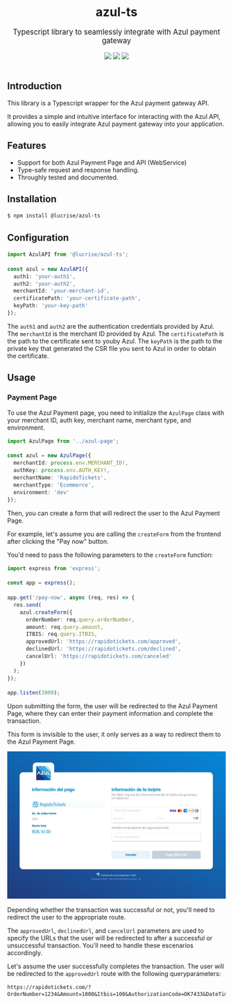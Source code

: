<div align="center">
    <h1>azul-ts</h1>
    <big>Typescript library to seamlessly integrate with Azul payment gateway</big>
    <div>
    <br/>
        <a href="https://github.com/lucrise-llc/azul-ts/pulse"><img src="https://img.shields.io/github/last-commit/lucrise-llc/azul-ts.svg"/></a>
        <a href="https://github.com/lucrise-llc/azul-ts/pulls"><img src="https://img.shields.io/github/issues-pr/lucrise-llc/azul-ts.svg"/></a>
        <a href="https://github.com/lucrise-llc/azul-ts/issues"><img src="https://img.shields.io/github/issues-closed/lucrise-llc/azul-ts.svg"/></a>
    </div>
</div>
<br/>
</div>

## Introduction

This library is a Typescript wrapper for the Azul payment gateway API.

It provides a simple and intuitive interface for interacting with the Azul API, allowing you to easily integrate Azul payment gateway into your application.

## Features

- Support for both Azul Payment Page and API (WebService)
- Type-safe request and response handling.
- Throughly tested and documented.

## Installation

```bash
$ npm install @lucrise/azul-ts
```

## Configuration

```typescript
import AzulAPI from '@lucrise/azul-ts';

const azul = new AzulAPI({
  auth1: 'your-auth1',
  auth2: 'your-auth2',
  merchantId: 'your-merchant-id',
  certificatePath: 'your-certificate-path',
  keyPath: 'your-key-path'
});
```

The `auth1` and `auth2` are the authentication credentials provided by Azul.
The `merchantId` is the merchant ID provided by Azul.
The `certificatePath` is the path to the certificate sent to youby Azul.
The `keyPath` is the path to the private key that generated the CSR file you sent to Azul in order to obtain the certificate.

## Usage

### Payment Page

To use the Azul Payment page, you need to initialize the `AzulPage` class with your merchant ID, auth key, merchant name, merchant type, and environment.

```typescript
import AzulPage from '../azul-page';

const azul = new AzulPage({
  merchantId: process.env.MERCHANT_ID!,
  authKey: process.env.AUTH_KEY!,
  merchantName: 'RapidoTickets',
  merchantType: 'Ecommerce',
  environment: 'dev'
});
```

Then, you can create a form that will redirect the user to the Azul Payment Page.

For example, let's assume you are calling the `createForm` from the frontend after clicking the "Pay now" button.

You'd need to pass the following parameters to the `createForm` function:

```typescript
import express from 'express';

const app = express();

app.get('/pay-now', async (req, res) => {
  res.send(
    azul.createForm({
      orderNumber: req.query.orderNumber,
      amount: req.query.amount,
      ITBIS: req.query.ITBIS,
      approvedUrl: 'https://rapidotickets.com/approved',
      declinedUrl: 'https://rapidotickets.com/declined',
      cancelUrl: 'https://rapidotickets.com/canceled'
    })
  );
});

app.listen(3000);
```

Upon submitting the form, the user will be redirected to the Azul Payment Page, where they can enter their payment information and complete the transaction.

This form is invisible to the user, it only serves as a way to redirect them to the Azul Payment Page.

![Azul Payment Page](.github/azul-payment-page.png)

Depending whether the transaction was successful or not, you'll need to redirect the user to the appropriate route.

The `approvedUrl`, `declinedUrl`, and `cancelUrl` parameters are used to specify the URLs that the user will be redirected to after a successful or unsuccessful transaction. You'll need to handle these escenarios accordingly.

Let's assume the user successfully completes the transaction. The user will be redirected to the `approvedUrl` route with the following queryparameters:

```
https://rapidotickets.com/?OrderNumber=1234&Amount=1000&Itbis=100&AuthorizationCode=OK7433&DateTime=20240502233454&ResponseCode=ISO8583&IsoCode=00&ResponseMessage=APROBADA&ErrorDescription=&RRN=2024050223345744343807&AuthHash=ead90f9eecf951f612a11bb6f722786ea2c68b78a147f40a13a7ec4be9ee0bd315eee55a5a96169e61516155e4b66c39ad764338de87c24b7ac88bf819965596&CustomOrderId=&CardNumber=54241802****1732&DataVaultToken=&DataVaultExpiration=&DataVaultBrand=&AzulOrderId=44343807&DCCOffered=1&DCCApplied=0&DCCCurrency=840&DCCCurrencyAlpha=USD&DCCExchangeRate=00185&DCCMarkup=500&DCCAmount=019&Discounted=0
```
